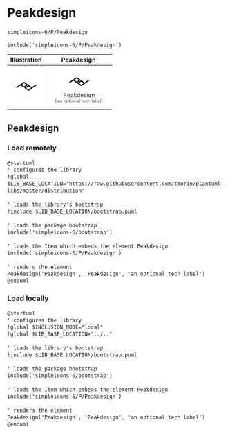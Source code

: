 # Peakdesign


```text
simpleicons-6/P/Peakdesign
```

```text
include('simpleicons-6/P/Peakdesign')
```



| Illustration | Peakdesign |
| :---: | :---: |
| ![illustration for Illustration](../../simpleicons-6/P/Peakdesign.png) | ![illustration for Peakdesign](../../simpleicons-6/P/Peakdesign.Local.png) |




## Peakdesign

### Load remotely
```plantuml
@startuml
' configures the library
!global $LIB_BASE_LOCATION="https://raw.githubusercontent.com/tmorin/plantuml-libs/master/distribution"

' loads the library's bootstrap
!include $LIB_BASE_LOCATION/bootstrap.puml

' loads the package bootstrap
include('simpleicons-6/bootstrap')

' loads the Item which embeds the element Peakdesign
include('simpleicons-6/P/Peakdesign')

' renders the element
Peakdesign('Peakdesign', 'Peakdesign', 'an optional tech label')
@enduml
```

### Load locally
```plantuml
@startuml
' configures the library
!global $INCLUSION_MODE="local"
!global $LIB_BASE_LOCATION="../.."

' loads the library's bootstrap
!include $LIB_BASE_LOCATION/bootstrap.puml

' loads the package bootstrap
include('simpleicons-6/bootstrap')

' loads the Item which embeds the element Peakdesign
include('simpleicons-6/P/Peakdesign')

' renders the element
Peakdesign('Peakdesign', 'Peakdesign', 'an optional tech label')
@enduml
```

